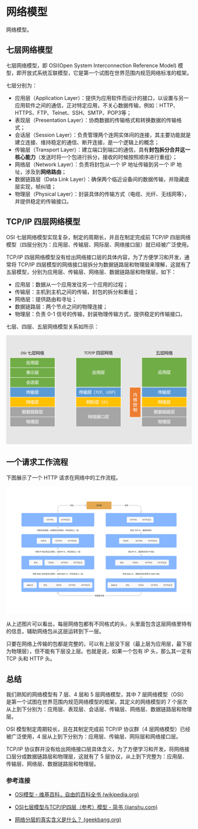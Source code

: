 # 网络模型

网络模型。

## 七层网络模型

七层网络模型，即 OSI(Open System Interconnection Reference Model) 模型，即开放式系统互联模型，它是第一个试图在世界范围内规范网络标准的框架。

七层分别为：

- 应用层（Application Layer）：提供为应用软件而设计的接口，以设置与另一应用软件之间的通信，正对特定应用，不关心数据传输，例如：HTTP、HTTPS、FTP、Telnet、SSH、SMTP、POP3等；
- 表现层（Presentation Layer）：协商数据的传输格式和转换数据的传输格式；
- 会话层（Session Layer）：负责管理两个连网实体间的连接，其主要功能就是建立连接、维持稳定的通信、断开连接，是一个逻辑上的概念；
- 传输层（Transport Layer）：建立端口到端口的通信，具有**封包拆分合并这一核心能力**（发送时将一个包进行拆分，接收的时候按照顺序进行重组）；
- 网络层（Network Layer）：负责将封包从一个 IP 地址传输到另一个 IP 地址，涉及到**网络路由**；
- 数据链路层（Data Link Layer）：确保两个临近设备间的数据传输，并隐藏底层实现，帧纠错；
- 物理层（Physical Layer）：封装具体的传输方式（电缆、光纤、无线网等），并提供稳定的传输接口。

## TCP/IP 四层网络模型

OSI 七层网络模型实现复杂，制定的周期长，并且在制定完成前 TCP/IP 四层网络模型（四层分别为：应用层、传输层、网际层、网络接口层）就已经被广泛使用。

TCP/IP 四层网络模型没有给出网络接口层的具体内容，为了方便学习和开发，通常将 TCP/IP 四层模型的网络接口层拆分为数据链路层和物理层来理解，这就有了五层模型，分别为应用层、传输层、网络层、数据链路层和物理层，如下：

- 应用层：数据从一个应用发往另一个应用的过程；
- 传输层：主机到主机之间的传输，封包的拆分和重组；
- 网络层：提供路由和寻址；
- 数据链路层：两个节点之间的物理连接；
- 物理层：负责 0-1 信号的传输，封装物理传输方式，提供稳定的传输接口。

七层、四层、五层网络模型关系如所示：

![](../images/网络模型.png)



## 一个请求工作流程

下图展示了一个 HTTP 请求在网络中的工作流程。

![](../images/网络包的流转.png)

从上述图片可以看出，每层网络包都有不同格式的头，头里面包含这层网络里特有的信息，辅助网络包从这层运转到下一层。

只要在网络上传输的包都是完整的，可以有上层没下层（最上层为应用层，最下层为物理层），但不能有下层没上层。也就是说，如果一个包有 IP 头，那么其一定有 TCP 头和 HTTP 头。

## 总结

我们熟知的网络模型有 7 层、4 层和 5 层网络模型，其中 7 层网络模型（OSI）是第一个试图在世界范围内规范网络模型的框架，其定义的网络模型的 7 个层次从上到下分别为：应用层、表现层、会话层、传输层、网络层、数据链路层和物理层。

OSI 模型制定周期较长，且在其制定完成前 TCP/IP 协议群（4 层网络模型）已经被广泛使用，4 层从上到下分别为：应用层、传输层、网际层和网络接口层。

TCP/IP 协议群并没有给出网络接口层具体含义，为了方便学习和开发，将网络接口层分成数据链路层和物理层，这就有了 5 层协议，从上到下完整为：应用层、传输层、网络层、数据链路层和物理层。

### 参考连接

- [OSI模型 - 维基百科，自由的百科全书 (wikipedia.org)](https://zh.wikipedia.org/wiki/OSI模型)
- [OSI七层模型与TCP/IP四层（参考）模型 - 简书 (jianshu.com)](https://www.jianshu.com/p/c793a279f698)

- [网络分层的真实含义是什么？ (geekbang.org)](https://time.geekbang.org/column/article/7724)
